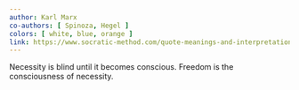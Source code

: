 ```yaml
---
author: Karl Marx
co-authors: [ Spinoza, Hegel ]
colors: [ white, blue, orange ]
link: https://www.socratic-method.com/quote-meanings-and-interpretations/karl-marx-necessity-is-blind-until-it-becomes-conscious-freedom-is-the-consciousness-of-necessity
---
```

Necessity is blind until it becomes conscious.
Freedom is the consciousness of necessity.
